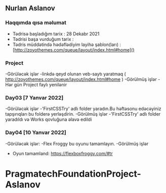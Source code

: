 ## Nurlan Aslanov

### Haqqımda qısa məlumat
- Tədrisə başladığım tarix : 28 Dekabr 2021
- Tədrisi başa vurduğum tarix : 
- Tədris müddətində hədəflədiyim layihə şablon(ları) :[http://zoyothemes.com/queue/layout/index.html#home]()

### Project
-Görüləcək işlər
-linkdə qeyd olunan veb-saytı yaratmaq ( http://zoyothemes.com/queue/layout/index.html#home )
-Görülmüş işlər
-Hər gün Project faylı yenilənir 


###  Day03 [7 Yanvar 2022]
-Görüləcək işlər
-'FirstCSSTry' adlı folder yaradın.Bu həftəsonu edəcəyiniz tapşırıqları bu folderə yerləşdirin.
-Görülmüş işlər
-'FirstCSSTry' adlı folder yaradıldı və Works qovluğuna əlavə edildi


###  Day04 [10 Yanvar 2022]
-Görüləcək işlər:
-Flex Froggy bu oyunu tamamlayın.
-Görülmüş işlər
- Oyun tamamland: https://flexboxfroggy.com/#tr

# PragmatechFoundationProject-Aslanov
